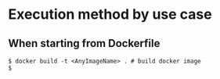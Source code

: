 # Execution method by use case

## When starting from Dockerfile

```shell
$ docker build -t <AnyImageName> . # build docker image
$ 
```